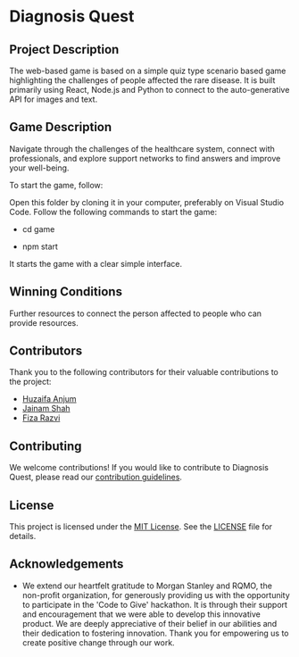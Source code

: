 # Diagnosis Quest #

## Project Description ##
The web-based game is based on a simple quiz type scenario based game highlighting the challenges of people affected the rare disease.
It is built primarily using React, Node.js and Python to connect to the auto-generative API for images and text.

## Game Description ##
Navigate through the challenges of the healthcare system, connect with professionals, and explore support networks to find answers and improve your well-being.

To start the game, follow:

Open this folder by cloning it in your computer, preferably on Visual Studio Code. 
Follow the following commands to start the game:
 - cd game

 - npm start

It starts the game with a clear simple interface. 

## Winning Conditions ##
Further resources to connect the person affected to people who can provide resources.

## Contributors

Thank you to the following contributors for their valuable contributions to the project:

- [Huzaifa Anjum](https://github.com/huzaifafcrit)
- [Jainam Shah](https://github.com/jainammshah12)
- [Fiza Razvi](https://github.com/fizarazvi)


## Contributing

We welcome contributions! If you would like to contribute to Diagnosis Quest, please read our [contribution guidelines](CONTRIBUTING.md).

## License

This project is licensed under the [MIT License](LICENSE). See the [LICENSE](LICENSE) file for details.

## Acknowledgements

- We extend our heartfelt gratitude to Morgan Stanley and RQMO, the non-profit organization, for generously providing us with the opportunity to participate in the 'Code to Give' hackathon. It is through their support and encouragement that we were able to develop this innovative product. We are deeply appreciative of their belief in our abilities and their dedication to fostering innovation. Thank you for empowering us to create positive change through our work.